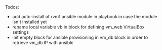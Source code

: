 Todos:
- add auto-install of rvm1 ansible module in playbook in case the module isn't installed yet
- rename local variable vb in block for defining vm_web VirtualBox settings
- init empty block for ansible provisioning in vm_db block in order to retrieve vm_db IP with ansible
